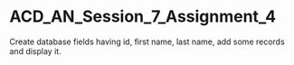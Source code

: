 # ACD_AN_Session_7_Assignment_4
Create database fields having id, first name, last name, add some records and display it.
